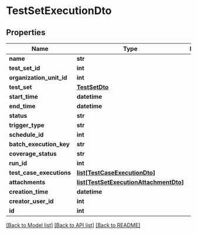 # TestSetExecutionDto

## Properties
Name | Type | Description | Notes
------------ | ------------- | ------------- | -------------
**name** | **str** |  | [optional] 
**test_set_id** | **int** |  | [optional] 
**organization_unit_id** | **int** |  | [optional] 
**test_set** | [**TestSetDto**](TestSetDto.md) |  | [optional] 
**start_time** | **datetime** |  | [optional] 
**end_time** | **datetime** |  | [optional] 
**status** | **str** |  | [optional] 
**trigger_type** | **str** |  | [optional] 
**schedule_id** | **int** |  | [optional] 
**batch_execution_key** | **str** |  | [optional] 
**coverage_status** | **str** |  | [optional] 
**run_id** | **int** |  | [optional] 
**test_case_executions** | [**list[TestCaseExecutionDto]**](TestCaseExecutionDto.md) |  | [optional] 
**attachments** | [**list[TestSetExecutionAttachmentDto]**](TestSetExecutionAttachmentDto.md) |  | [optional] 
**creation_time** | **datetime** |  | [optional] 
**creator_user_id** | **int** |  | [optional] 
**id** | **int** |  | [optional] 

[[Back to Model list]](../README.md#documentation-for-models) [[Back to API list]](../README.md#documentation-for-api-endpoints) [[Back to README]](../README.md)


